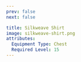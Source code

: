 ```yaml
---
prev: false
next: false

title: Silkweave Shirt
image: silkweave-shirt.png
attributes:
  Equipment Type: Chest
  Required Level: 15
---
```


<MyItemComponent :item=$frontmatter />

